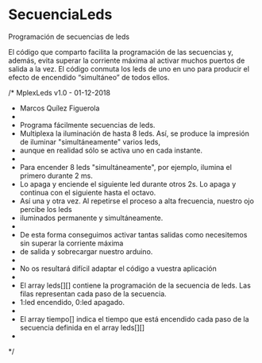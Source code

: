# SecuenciaLeds
Programación de secuencias de leds

El código que comparto facilita la programación de las secuencias y, además, evita superar la corriente máxima al activar muchos puertos de salida a la vez. El código conmuta los leds de uno en uno para producir el efecto de encendido “simultáneo” de todos ellos.

/*  MplexLeds  v1.0  -  01-12-2018
 *  Marcos Quílez Figuerola
 *  
 *  Programa fácilmente secuencias de leds.
 *  Multiplexa la iluminación de hasta 8 leds. Así, se produce la impresión de iluminar "simultáneamente" varios leds, 
 *  aunque en realidad sólo se activa uno en cada instante. 
 *  
 *  Para encender 8 leds "simultáneamente", por ejemplo, ilumina el primero durante 2 ms. 
 *  Lo apaga y enciende el siguiente led durante otros 2s. Lo apaga y continua con el siguiente hasta el octavo.
 *  Así una y otra vez. Al repetirse el proceso a alta frecuencia, nuestro ojo percibe los leds
 *  iluminados permanente y simultáneamente.
 *  
 *  De esta forma conseguimos activar tantas salidas como necesitemos sin superar la corriente máxima 
 *  de salida y sobrecargar nuestro arduino.
 *  
 *  No os resultará difícil adaptar el código a vuestra aplicación
 *  
 *  El array leds[][] contiene la programación de la secuencia de leds. Las filas representan cada paso de la secuencia.
 *  1:led encendido, 0:led apagado.
 *  
 *  El array tiempo[] indica el tiempo que está encendido cada paso de la secuencia definida en el array leds[][]
 * 
 */
